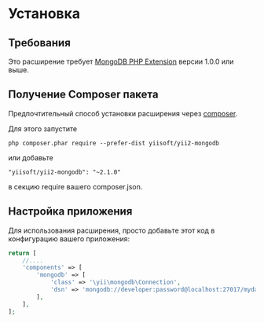 Установка
============

## Требования

Это расширение требует [MongoDB PHP Extension](http://us1.php.net/manual/en/set.mongodb.php) версии 1.0.0 или выше.

## Получение Composer пакета

Предпочтительный способ установки расширения через  [composer](http://getcomposer.org/download/).

Для этого запустите

```
php composer.phar require --prefer-dist yiisoft/yii2-mongodb
```

или добавьте

```
"yiisoft/yii2-mongodb": "~2.1.0"
```

в секцию require вашего composer.json.

## Настройка приложения

Для использования расширения, просто добавьте этот код в конфигурацию вашего приложения:

```php
return [
    //....
    'components' => [
        'mongodb' => [
            'class' => '\yii\mongodb\Connection',
            'dsn' => 'mongodb://developer:password@localhost:27017/mydatabase',
        ],
    ],
];
```
